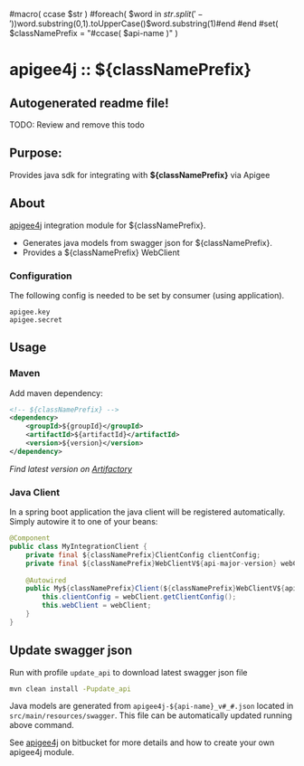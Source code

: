 #macro( ccase $str )
#foreach( $word in $str.split('-') )$word.substring(0,1).toUpperCase()$word.substring(1)#end
#end
#set( $classNamePrefix = "#ccase( $api-name )" )
# **apigee4j :: ${classNamePrefix}**

## Autogenerated readme file! 
TODO: Review and remove this todo

## Purpose: 

Provides java sdk for integrating with __${classNamePrefix}__ via Apigee

## About

[apigee4j](https://diva.teliacompany.net/bitbucket/projects/DCVT/repos/apigee4j-${api-name}/browse) integration module for ${classNamePrefix}.

 - Generates java models from swagger json for ${classNamePrefix}.
 - Provides a ${classNamePrefix} WebClient
 
### Configuration

The following config is needed to be set by consumer (using application).
```
apigee.key
apigee.secret
```

 
## Usage

### Maven

Add maven dependency: 

```xml
<!-- ${classNamePrefix} -->
<dependency>
    <groupId>${groupId}</groupId>
    <artifactId>${artifactId}</artifactId>
    <version>${version}</version>
</dependency>
```
_Find latest version on [Artifactory](https://artifactory.dc.teliacompany.net/webapp/#/home)_

### Java Client

In a spring boot application the java client will be registered automatically. Simply autowire it to one of your beans:
```java
@Component
public class MyIntegrationClient {
    private final ${classNamePrefix}ClientConfig clientConfig;
    private final ${classNamePrefix}WebClientV${api-major-version} webClient;
    
    @Autowired
    public My${classNamePrefix}Client(${classNamePrefix}WebClientV${api-major-version} webClient) {
        this.clientConfig = webClient.getClientConfig();
        this.webClient = webClient;
    }
}
```

## Update swagger json

Run with profile `update_api` to download latest swagger json file
```bash
mvn clean install -Pupdate_api
```

Java models are generated from `apigee4j-${api-name}_v#_#.json` located in `src/main/resources/swagger`. This file can be automatically updated running above command.
 
See [apigee4j](https://diva.teliacompany.net/bitbucket/projects/DCVT/repos/apigee4j/browse) on bitbucket for more details and how to create your own apigee4j module.